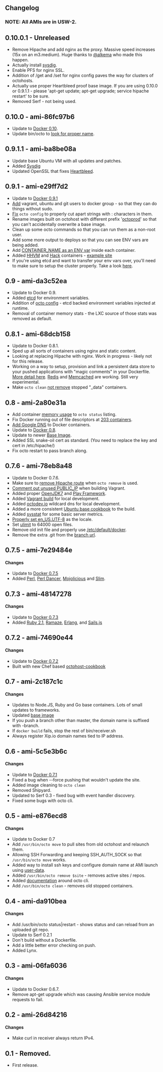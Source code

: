 ## Changelog

### NOTE: All AMIs are in USW-2.

## 0.10.0.1 - Unreleased

* Remove Hipache and add nginx as the proxy. Massive speed increases \(15x on an m3.medium\). Huge thanks to [@alkema](https://github.com/alkema) who made this happen.
* Actually install [sysdig](https://github.com/octohost/octohost-cookbook/commit/380402075c5f45955299a816387247511a6e81de).
* Enable PFS for nginx SSL.
* Addition of /get and /set for nginx config paves the way for clusters of octohosts.
* Actually use proper Heartbleed proof base image. If you are using 0.10.0 or 0.9.1.1 - please 'apt-get update; apt-get upgrade; service hipache restart' to be sure.
* Removed Serf - not being used.

## 0.10.0 - ami-86fc97b6

* Update to [Docker 0.10](https://github.com/dotcloud/docker/blob/release-0.10/CHANGELOG.md).
* Update bin/octo to [look for proper name](https://github.com/octohost/octohost/commit/e99572058e87f4c3cd1bd4fc6ca5243a4b340848).

## 0.9.1.1 - ami-ba8be08a

* Update base Ubuntu VM with all updates and patches.
* Added [Sysdig](http://www.sysdig.org/)
* Updated OpenSSL that fixes [Heartbleed](http://heartbleed.com).

## 0.9.1 - ami-e29ff7d2

* Update to [Docker 0.9.1](https://github.com/dotcloud/docker/commit/d36176652ef8f0220a1cff5dc00933400c69a562#diff-4ac32a78649ca5bdd8e0ba38b7006a1e)
* [Add](https://github.com/octohost/octohost-cookbook/commit/a934ce86eeaa8f2fc66713d6fa8f7d4fb110ccb0) vagrant, ubuntu and git users to docker group - so that they can do things without sudo.
* [Fix](https://github.com/octohost/octohost/commit/0e3aa7f838e92139ef13a8b15b331baf1f93752e) `octo config` to properly cut apart strings with : characters in them.
* Rename images built on octohost with different prefix '[octoprod](https://github.com/octohost/octohost/commit/a48a3fdc8af62448088619059084ac5ea466714a)' so that you can't accidentally overwrite a base image.
* Clean up some octo commands so that you can run them as a non-root user.
* Add some more output to deploys so that you can see ENV vars are being added.
* Add [CONTAINER_NAME as an ENV var](https://github.com/octohost/octohost/commit/0c768f547740665429c41f7eec783ccfc8204931) inside each container.
* Added [HHVM](https://github.com/octohost/hhvm) and [Hack](https://github.com/octohost/hack) containers - [example site](https://github.com/octohost/hack-example-site)
* If you're using etcd and want to transfer your env vars over, you'll need to make sure to setup the cluster properly. Take a look [here](https://github.com/octohost/octohost/blob/master/user-data-file/setup).

## 0.9 - ami-da3c52ea

* Update to Docker 0.9.
* Added [etcd](https://github.com/coreos/etcd) for environment variables.
* Addition of [octo config](/octo-cli.html) - etcd backed environment variables injected at runtime.
* Removal of container memory stats - the LXC source of those stats was removed as default.

## 0.8.1 - ami-68dcb158

* Update to Docker 0.8.1.
* Sped up all sorts of containers using nginx and static content.
* Looking at replacing Hipache with nginx. Work in progress - likely not for this release.
* Working on a way to setup, provision and link a persistent data store to your pushed applications with "magic comments" in your Dockerfile. [More detail here](/data-stores.html). [Redis](/data-stores-redis.html) and [Memcached](/data-stores-memcached.html) are working. Still very experimental.
* Make `octo clean` [not remove](https://github.com/octohost/octohost/commit/ba875ccfb55110409da69c718b7cb94edde3b55c) stopped "\_data" containers.

## 0.8 - ami-2a80e31a

* Add container [memory usage](https://github.com/octohost/octohost/commit/4e9276d8ea2efa7e0203637ef86f15e5a5fe542d) to `octo status` listing.
* Fix Docker running out of file descriptors at [203 containers](https://github.com/darron/docker-cookbook/commit/3038d964e0afc63745b925f64586c641dee707ea).
* [Add Google DNS](https://github.com/darron/docker-cookbook/commit/1872e8302b799147e45c9615c17736264d255084) to Docker containers.
* Update to [Docker 0.8](http://blog.docker.io/2014/02/docker-0-8-quality-new-builder-features-btrfs-storage-osx-support/).
* Update to newer [Base Image](https://github.com/octohost/ubuntu-12.0.4-3.8).
* Added SSL snake-oil cert as standard. \(You need to replace the key and cert in /etc/hipache/\)
* Fix octo restart to pass branch along.

## 0.7.6 - ami-78eb8a48

* Update to Docker 0.7.6.
* Make sure to [remove Hipache route](https://github.com/octohost/octohost/commit/b5d23f433812f3cf9ce2b5cc19770d668d0889a1) when `octo remove` is used.
* [Comment out unused PUBLIC_IP](https://github.com/octohost/octohost-cookbook/commit/49a6a01528dece21104b7ab7d00c44471073c095) when building Vagrant.
* Added proper [OpenJDK7](https://github.com/octohost/openjdk7) and [Play Framework](https://github.com/octohost/play-app).
* Added [Vagrant build](https://github.com/octohost/octovagrant) for local development.
* Added [octodev.io](http://octodev.io/) wildcard dns for local development.
* Added a more consistent [Ubuntu base cookbook](https://github.com/darron/ubuntu_base-cookbook) to the build.
* Added [sysstat](https://github.com/darron/octobase-cookbook/commit/c32167fe8fb044af52c9689caae0efef7fbac152) for some basic server metrics.
* [Properly set en_US.UTF-8](https://github.com/darron/ubuntu_base-cookbook/commit/dbd45aefd79d3c67af01fc886ca9c67cf6ee57e8) as the locale.
* Set [ulimit](https://github.com/darron/octobase-cookbook/commit/6def19aca5abe4e74fbaeba1c55ff3a20d7f7cf0) to 64000 open files.
* Remove old init file and properly use [/etc/default/docker](https://github.com/darron/docker-cookbook/commit/77309c615a848173ad4db3ba110e6bfe3fd0979c).
* Remove the extra .git from the [branch url](https://github.com/octohost/octohost/commit/83ec3c690faed7f3c9abfbadc0f9e043b384f95b).

## 0.7.5 - ami-7e29484e

#### Changes

* Update to [Docker 0.7.5](https://github.com/dotcloud/docker/blob/c348c04fdfb00e013be9db15d37728e04fb94b76/CHANGELOG.md)
* Added [Perl](https://github.com/octohost/perl), [Perl Dancer](https://github.com/octohost/perldancer-app), [Mojolicious](https://github.com/octohost/mojolicious-app) and [Slim](https://github.com/octohost/slim).

## 0.7.3 - ami-48147278

#### Changes

* Update to [Docker 0.7.3](https://github.com/dotcloud/docker/blob/8502ad4ba7b5410eb55f3517a801b33f61b1f625/CHANGELOG.md)
* Added [Ruby 2.1](https://github.com/octohost/ruby-2.1.0), [Ramaze](https://github.com/octohost/ramaze), [Erlang](https://github.com/octohost/erlang), and [Sails.js](https://github.com/octohost/sails)

## 0.7.2 - ami-74690e44

#### Changes

* Update to [Docker 0.7.2](https://github.com/dotcloud/docker/blob/master/CHANGELOG.md)
* Built with new Chef based [octohost-cookbook](https://github.com/octohost/octohost-cookbook)

## 0.7 - ami-2c187c1c

#### Changes

* Updates to Node.JS, Ruby and Go base containers. Lots of small updates to frameworks.
* Updated [base image](https://github.com/octohost/ubuntu-12.0.4-3.8)
* If you push a branch other than master, the domain name is suffixed with -branch.
* If `docker build` fails, stop the rest of bin/receiver.sh
* Always register Xip.io domain names tied to IP address.

## 0.6 - ami-5c5e3b6c

#### Changes

* Update to [Docker 0.7.1](https://github.com/dotcloud/docker/blob/v0.7.1/CHANGELOG.md)
* Fixed a bug when --force pushing that wouldn't update the site.
* Added image cleaning to `octo clean`
* Removed Shipyard.
* Updated to Serf 0.3 - fixed bug with event handler discovery.
* Fixed some bugs with octo cli.

## 0.5 - ami-e876ecd8

#### Changes

* Update to Docker 0.7
* Add `/usr/bin/octo move` to pull sites from old octohost and relaunch them.
* Allowing SSH Forwarding and keeping SSH\_AUTH\_SOCK so that `/usr/bin/octo move` works.
* Added way to install ssh keys and configure domain name at AMI launch using [user-data](https://github.com/octohost/octohost/blob/master/user-data-file/setup).
* Added `/usr/bin/octo remove $site` - removes active sites / repos.
* Added [documentation](https://github.com/octohost/octohost/blob/master/docs/octo-cli.md) around octo cli.
* Add `/usr/bin/octo clean` - removes old stopped containers.

## 0.4 - ami-da910bea

#### Changes

* Add /usr/bin/octo status|restart - shows status and can reload from an uploaded git repo.
* Update to Serf 0.2.1
* Don't build without a Dockerfile.
* Add a little better error checking on push.
* Added Lynx.

## 0.3 - ami-06fa6036

#### Changes

* Update to Docker 0.6.7.
* Remove apt-get upgrade which was causing Ansible service module requests to fail.

## 0.2 - ami-26d84216

#### Changes

* Make curl in receiver always return IPv4.

## 0.1 - Removed.

* First release.
